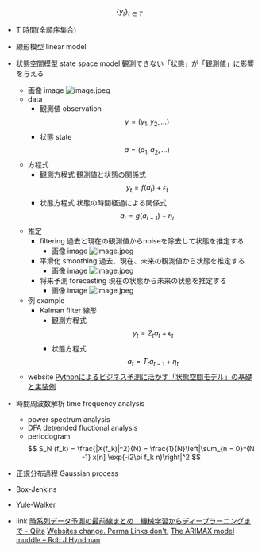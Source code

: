 $$
\{y_t\}_{t \in T}
$$
- T 時間(全順序集合)

    





- 線形模型 linear model
    
    
- 状態空間模型 state space model
    観測できない「状態」が「観測値」に影響を与える
    - 画像 image
        ![image.jpeg](学問%20academics/notion/data_analysis/ExportBlock-8be93bf0-4b33-41d8-a364-5b0c7eb222bc-Part-1/image.jpeg)
    - data
        - 観測値 observation
            $$
            y = (y_1, y_2,...)
            $$
        - 状態 state
            $$
            a = (a_1,a_2,...)
            $$
    - 方程式
        - 観測方程式
            観測値と状態の関係式
            $$
            y_t = f(a_t) + \epsilon_t
            $$
        - 状態方程式
            状態の時間経過による関係式
            $$
            a_t = g(a_{t-1}) + \eta_t
            $$
    - 推定
        - filtering
            過去と現在の観測値からnoiseを除去して状態を推定する
            - 画像 image
                ![image.jpeg](学問%20academics/notion/data_analysis/ExportBlock-8be93bf0-4b33-41d8-a364-5b0c7eb222bc-Part-1/image%201.jpeg)
        - 平滑化 smoothing
            過去、現在、未来の観測値から状態を推定する
            - 画像 image
                ![image.jpeg](学問%20academics/notion/data_analysis/ExportBlock-8be93bf0-4b33-41d8-a364-5b0c7eb222bc-Part-1/image%202.jpeg)
        - 将来予測 forecasting
            現在の状態から未来の状態を推定する
            - 画像 image
                ![image.jpeg](学問%20academics/notion/data_analysis/ExportBlock-8be93bf0-4b33-41d8-a364-5b0c7eb222bc-Part-1/image%203.jpeg)
    - 例 example
        - Kalman filter 線形
            - 観測方程式
                $$
                y_t = Z_t a_t + \epsilon_t
                $$
            - 状態方程式
                $$
                a_t = T_t a_{t-1} + \eta_t
                $$
    - website
        [Pythonによるビジネス予測に活かす「状態空間モデル」の基礎と実装例](https://www.salesanalytics.co.jp/datascience/datascience250/)
- 時間周波数解析 time frequency analysis
    - power spectrum analysis
    - DFA detrended fluctional analysis
    - periodogram
        $$
        S_N (f_k) = \frac{|X(f_k)|^2}{N}  = \frac{1}{N}\left|\sum_{n = 0}^{N -1} x[n] \exp(-i2\pi f_k n)\right|^2
        $$
- 正規分布過程 Gaussian process
- Box-Jenkins
- Yule-Walker
- link
    [時系列データ予測の最前線まとめ：機械学習からディープラーニングまで - Qiita](https://qiita.com/ryosuke_ohori/items/6f4d7e8027b0f4797e9f)
    [Websites change. Perma Links don't.](https://perma.cc/)
    [The ARIMAX model muddle – Rob J Hyndman](https://robjhyndman.com/hyndsight/arimax/)